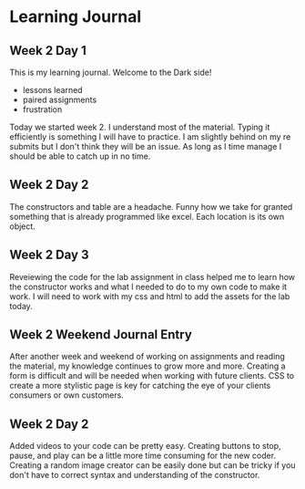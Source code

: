# Learning Journal 

## Week 2 Day 1

This is my learning journal. Welcome to the Dark side!

  - lessons learned
  - paired assignments
  - frustration

Today we started week 2. I understand most of the material. Typing it efficiently is something I will have to practice. I am slightly behind on my re submits but I don't think they will be an issue. As long as I time manage I should be able to catch up in no time.

## Week 2 Day 2

The constructors and table are a headache. Funny how we take for granted something that is already programmed like excel. 
Each location is its own object. 


## Week 2 Day 3

Reveiewing the code for the lab assignment in class helped me to learn how the constructor works and what I needed to do to my own code to make it work. I will need to work with my css and html to add the assets for the lab today. 


## Week 2 Weekend Journal Entry

After another week and weekend of working on assignments and reading the material, my knowledge continues to grow more and more. Creating a form is difficult and will be needed when working with future clients. CSS to create a more stylistic page is key for catching the eye of your clients consumers or own customers.

## Week 2 Day 2 

Added videos to your code can be pretty easy. Creating buttons to stop, pause, and play can be a little more time consuming for the new coder. Creating a random image creator can be easily done but can be tricky if you don't have to correct syntax and understanding of the constructor.

